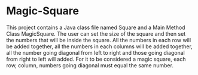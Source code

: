 # Magic-Square
This project contains a Java class file named Square and a Main Method Class MagicSquare. 
The user can set the size of the square and then set the numbers that will be inside the square. 
All the numbers in each row will be added together, all the numbers in each columns will be added together, 
all the number going diagonal from left to right and those going diagonal from right to left will added. 
For it to be considered a magic square, each row, column, numbers going diagonal must equal the same number.
